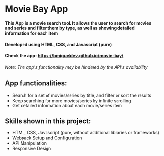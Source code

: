 # Movie Bay App

#### This App is a movie search tool. It allows the user to search for movies and series and filter them by type, as well as showing detailed information for each item

#### Developed using HTML, CSS, and Javascript (pure)

#### Check the app: https://bmigueldev.github.io/movie-bay/

###### Note: The app's functionality may be hindered by the API's availability <br /> 

## App functionalities:
- Search for a set of movies/series by title, and filter or sort the results
- Keep searching for more movies/series by infinite scrolling
- Get detailed information about each movie/series item

## Skills shown in this project:
- HTML, CSS, Javascript (pure, without additional libraries or frameworks)
- Webpack Setup and Configuration
- API Manipulation
- Responsive Design
